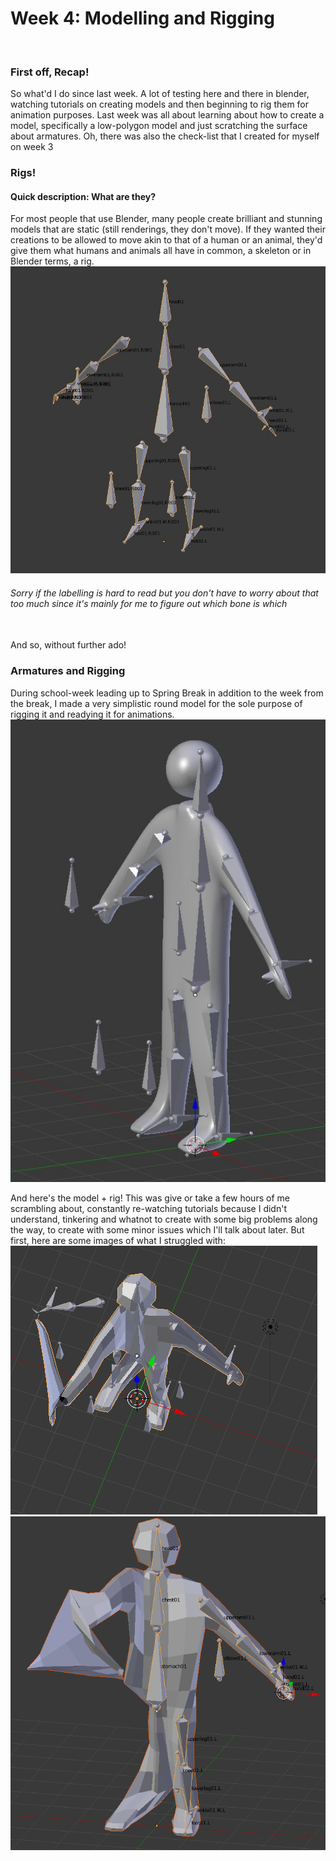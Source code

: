 <h1> Week 4: Modelling and Rigging</h1>
<br>
<h3>First off, Recap!</h3>
So what'd I do since last week. A lot of testing here and there in blender, watching tutorials on creating models and then beginning to rig them for animation purposes. Last week was all about learning about how to create a model, specifically a low-polygon model and just scratching the surface about armatures. Oh, there was also the check-list that I created for myself on week 3

<h3> Rigs! </h3>
<h4>Quick description: What are they?</h4>
For most people that use Blender, many people create brilliant and stunning models that are static (still renderings, they don't move). If they wanted their creations to be allowed to move akin to that of a human or an animal, they'd give them what humans and animals all have in common, a skeleton or in Blender terms, a rig.
<img src="Images/simplerigwk4.JPG">
<h6> Sorry if the labelling is hard to read but you don't have to worry about that too much since it's mainly for me to figure out which bone is which</h6>
<br>
And so, without further ado!

<h3>Armatures and Rigging</h3>
During school-week leading up to Spring Break in addition to the week from the break, I made a very simplistic round model for the sole purpose of rigging it and readying it for animations.

<img src="Images/modelandrig.JPG">

And here's the model + rig! This was give or take a few hours of me scrambling about, constantly re-watching tutorials because I didn't understand, tinkering and whatnot to create with some big problems along the way, to create with some minor issues which I'll talk about later. But first, here are some images of what I struggled with:
<img src="Images/brokenmodel.png">
<img src="Images/brokenmodel2.png">
